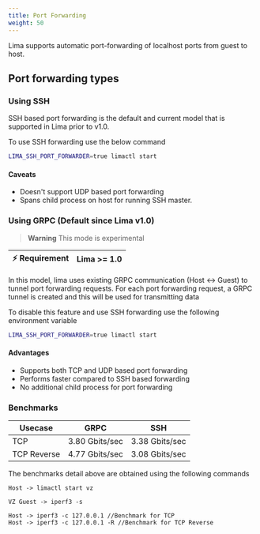 ```yaml
---
title: Port Forwarding
weight: 50
---
```


Lima supports automatic port-forwarding of localhost ports from guest to host.

## Port forwarding types

### Using SSH

SSH based port forwarding is the default and current model that is supported in Lima prior to v1.0.

To use SSH forwarding use the below command

```bash
LIMA_SSH_PORT_FORWARDER=true limactl start
```

#### Caveats

- Doesn't support UDP based port forwarding
- Spans child process on host for running SSH master.

### Using GRPC (Default since Lima v1.0)

> **Warning**
> This mode is experimental

| ⚡ Requirement | Lima >= 1.0 |
|---------------|-------------|

In this model, lima uses existing GRPC communication (Host <-> Guest) to tunnel port forwarding requests.
For each port forwarding request, a GRPC tunnel is created and this will be used for transmitting data

To disable this feature and use SSH forwarding use the following environment variable

```bash
LIMA_SSH_PORT_FORWARDER=true limactl start
```

#### Advantages

- Supports both TCP and UDP based port forwarding
- Performs faster compared to SSH based forwarding
- No additional child process for port forwarding

### Benchmarks

| Usecase     | GRPC           | SSH            |
|-------------|----------------|----------------|
| TCP         | 3.80 Gbits/sec | 3.38 Gbits/sec |
| TCP Reverse | 4.77 Gbits/sec | 3.08 Gbits/sec |

The benchmarks detail above are obtained using the following commands

```
Host -> limactl start vz

VZ Guest -> iperf3 -s

Host -> iperf3 -c 127.0.0.1 //Benchmark for TCP 
Host -> iperf3 -c 127.0.0.1 -R //Benchmark for TCP Reverse
```

